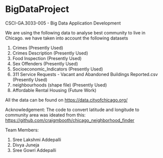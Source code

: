 # BigDataProject
CSCI-GA.3033-005 - Big Data Application Development


We are using the following data to analyse best community to live in Chicago. we have taken into account the following datasets

1. Crimes (Presently Used)
2. Crimes Description (Presently Used)
3. Food Inspection (Presently Used)
4. Sex Offenders (Presently Used)
5. Socioeconomic_Indicators (Presently Used)
6. 311 Service Requests - Vacant and Abandoned Buildings Reported.csv (Presently Used)
7. neighbourhoods (shape file) (Presently Used)
8. Affordable Rental Housing (Future Work)

All the data can be found on https://data.cityofchicago.org/


Acknowledgement: The code to convert latitude and longitude to community area was ideated from this:  
https://github.com/craigmbooth/chicago_neighborhood_finder


Team Members:
1. Sree Lakshmi Addepalli
2. Divya Juneja
3. Sree Gowri Addepalli
